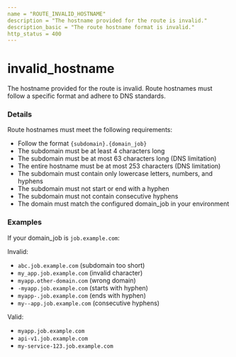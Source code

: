 ```yaml
---
name = "ROUTE_INVALID_HOSTNAME"
description = "The hostname provided for the route is invalid."
description_basic = "The route hostname format is invalid."
http_status = 400
---
```


# invalid_hostname

The hostname provided for the route is invalid. Route hostnames must follow a specific format and adhere to DNS standards.

### Details

Route hostnames must meet the following requirements:
- Follow the format `{subdomain}.{domain_job}`
- The subdomain must be at least 4 characters long
- The subdomain must be at most 63 characters long (DNS limitation)
- The entire hostname must be at most 253 characters (DNS limitation)
- The subdomain must contain only lowercase letters, numbers, and hyphens
- The subdomain must not start or end with a hyphen
- The subdomain must not contain consecutive hyphens
- The domain must match the configured domain_job in your environment

### Examples

If your domain_job is `job.example.com`:

Invalid:
- `abc.job.example.com` (subdomain too short)
- `my_app.job.example.com` (invalid character)
- `myapp.other-domain.com` (wrong domain)
- `-myapp.job.example.com` (starts with hyphen)
- `myapp-.job.example.com` (ends with hyphen)
- `my--app.job.example.com` (consecutive hyphens)

Valid:
- `myapp.job.example.com`
- `api-v1.job.example.com`
- `my-service-123.job.example.com`